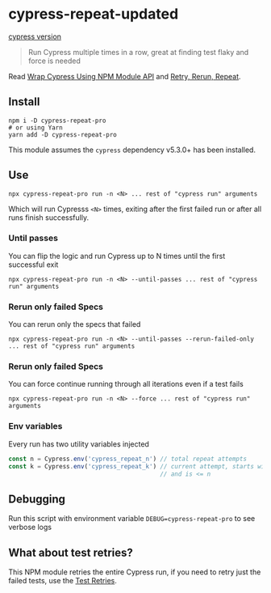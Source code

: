 # cypress-repeat-updated 
[cypress version](https://img.shields.io/badge/cypress-8.7.0-brightgreen)

> Run Cypress multiple times in a row, great at finding test flaky and force is needed

Read [Wrap Cypress Using NPM Module API](https://glebbahmutov.com/blog/wrap-cypress-using-npm/) and [Retry, Rerun, Repeat](https://www.cypress.io/blog/2020/12/03/retry-rerun-repeat/).

## Install

```shell
npm i -D cypress-repeat-pro
# or using Yarn
yarn add -D cypress-repeat-pro
```

This module assumes the `cypress` dependency v5.3.0+ has been installed.

## Use

```shell
npx cypress-repeat-pro run -n <N> ... rest of "cypress run" arguments
```

Which will run Cypresss `<N>` times, exiting after the first failed run or after all runs finish successfully.

### Until passes

You can flip the logic and run Cypress up to N times until the first successful exit

```shell
npx cypress-repeat-pro run -n <N> --until-passes ... rest of "cypress run" arguments
```
### Rerun only failed Specs

You can rerun only the specs that failed

```shell
npx cypress-repeat-pro run -n <N> --until-passes --rerun-failed-only ... rest of "cypress run" arguments
```

### Rerun only failed Specs

You can force continue running through all iterations even if a test fails

```shell
npx cypress-repeat-pro run -n <N> --force ... rest of "cypress run" arguments
```

### Env variables

Every run has two utility variables injected

```js
const n = Cypress.env('cypress_repeat_n') // total repeat attempts
const k = Cypress.env('cypress_repeat_k') // current attempt, starts with 1
                                          // and is <= n
```

## Debugging

Run this script with environment variable `DEBUG=cypress-repeat-pro` to see verbose logs

## What about test retries?

This NPM module retries the entire Cypress run, if you need to retry just the failed tests, use the [Test Retries](https://docs.cypress.io/guides/guides/test-retries).
